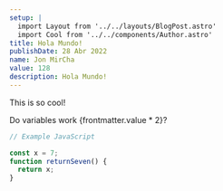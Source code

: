 ```yaml
---
setup: |
  import Layout from '../../layouts/BlogPost.astro'
  import Cool from '../../components/Author.astro'
title: Hola Mundo!
publishDate: 28 Abr 2022
name: Jon MirCha
value: 128
description: Hola Mundo!
---
```


<Cool name={frontmatter.name} href="https://twitter.com/jonmircha" client:load />

This is so cool!

Do variables work {frontmatter.value \* 2}?

```javascript
// Example JavaScript

const x = 7;
function returnSeven() {
  return x;
}
```
